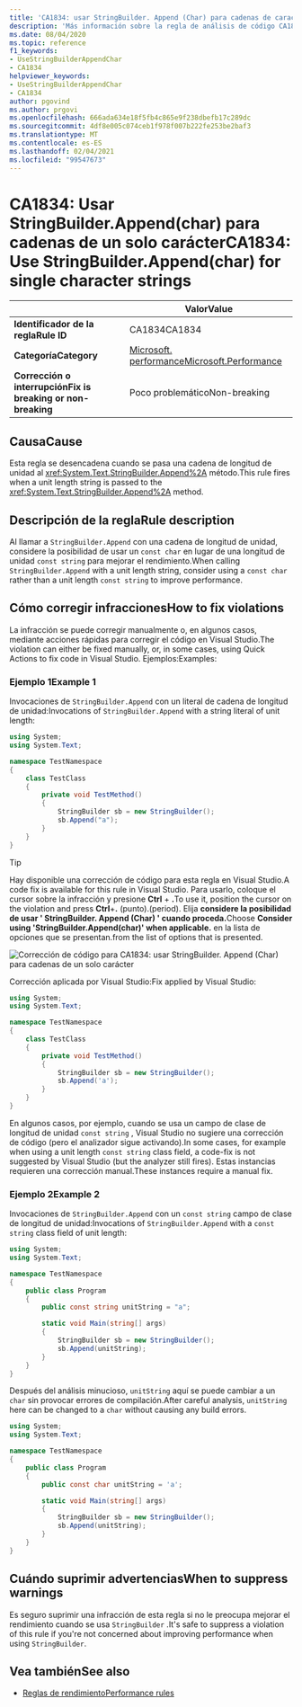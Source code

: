 ```yaml
---
title: 'CA1834: usar StringBuilder. Append (Char) para cadenas de caracteres individuales (análisis de código)'
description: 'Más información sobre la regla de análisis de código CA1834: usar StringBuilder. Append (Char) para cadenas de un solo carácter'
ms.date: 08/04/2020
ms.topic: reference
f1_keywords:
- UseStringBuilderAppendChar
- CA1834
helpviewer_keywords:
- UseStringBuilderAppendChar
- CA1834
author: pgovind
ms.author: prgovi
ms.openlocfilehash: 666ada634e18f5fb4c865e9f238dbefb17c289dc
ms.sourcegitcommit: 4df8e005c074ceb1f978f007b222fe253be2baf3
ms.translationtype: MT
ms.contentlocale: es-ES
ms.lasthandoff: 02/04/2021
ms.locfileid: "99547673"
---
```

# <a name="ca1834-use-stringbuilderappendchar-for-single-character-strings"></a><span data-ttu-id="abd3b-103">CA1834: Usar StringBuilder.Append(char) para cadenas de un solo carácter</span><span class="sxs-lookup"><span data-stu-id="abd3b-103">CA1834: Use StringBuilder.Append(char) for single character strings</span></span>

| | <span data-ttu-id="abd3b-104">Valor</span><span class="sxs-lookup"><span data-stu-id="abd3b-104">Value</span></span> |
|-|-|
| <span data-ttu-id="abd3b-105">**Identificador de la regla**</span><span class="sxs-lookup"><span data-stu-id="abd3b-105">**Rule ID**</span></span> |<span data-ttu-id="abd3b-106">CA1834</span><span class="sxs-lookup"><span data-stu-id="abd3b-106">CA1834</span></span>|
| <span data-ttu-id="abd3b-107">**Categoría**</span><span class="sxs-lookup"><span data-stu-id="abd3b-107">**Category**</span></span> |[<span data-ttu-id="abd3b-108">Microsoft. performance</span><span class="sxs-lookup"><span data-stu-id="abd3b-108">Microsoft.Performance</span></span>](performance-warnings.md)|
| <span data-ttu-id="abd3b-109">**Corrección o interrupción**</span><span class="sxs-lookup"><span data-stu-id="abd3b-109">**Fix is breaking or non-breaking**</span></span> |<span data-ttu-id="abd3b-110">Poco problemático</span><span class="sxs-lookup"><span data-stu-id="abd3b-110">Non-breaking</span></span>|

## <a name="cause"></a><span data-ttu-id="abd3b-111">Causa</span><span class="sxs-lookup"><span data-stu-id="abd3b-111">Cause</span></span>

<span data-ttu-id="abd3b-112">Esta regla se desencadena cuando se pasa una cadena de longitud de unidad al <xref:System.Text.StringBuilder.Append%2A> método.</span><span class="sxs-lookup"><span data-stu-id="abd3b-112">This rule fires when a unit length string is passed to the <xref:System.Text.StringBuilder.Append%2A> method.</span></span>

## <a name="rule-description"></a><span data-ttu-id="abd3b-113">Descripción de la regla</span><span class="sxs-lookup"><span data-stu-id="abd3b-113">Rule description</span></span>

<span data-ttu-id="abd3b-114">Al llamar a `StringBuilder.Append` con una cadena de longitud de unidad, considere la posibilidad de usar un `const char` en lugar de una longitud de unidad `const string` para mejorar el rendimiento.</span><span class="sxs-lookup"><span data-stu-id="abd3b-114">When calling `StringBuilder.Append` with a unit length string, consider using a `const char` rather than a unit length `const string` to improve performance.</span></span>

## <a name="how-to-fix-violations"></a><span data-ttu-id="abd3b-115">Cómo corregir infracciones</span><span class="sxs-lookup"><span data-stu-id="abd3b-115">How to fix violations</span></span>

<span data-ttu-id="abd3b-116">La infracción se puede corregir manualmente o, en algunos casos, mediante acciones rápidas para corregir el código en Visual Studio.</span><span class="sxs-lookup"><span data-stu-id="abd3b-116">The violation can either be fixed manually, or, in some cases, using Quick Actions to fix code in Visual Studio.</span></span> <span data-ttu-id="abd3b-117">Ejemplos:</span><span class="sxs-lookup"><span data-stu-id="abd3b-117">Examples:</span></span>

### <a name="example-1"></a><span data-ttu-id="abd3b-118">Ejemplo 1</span><span class="sxs-lookup"><span data-stu-id="abd3b-118">Example 1</span></span>

<span data-ttu-id="abd3b-119">Invocaciones de `StringBuilder.Append` con un literal de cadena de longitud de unidad:</span><span class="sxs-lookup"><span data-stu-id="abd3b-119">Invocations of `StringBuilder.Append` with a string literal of unit length:</span></span>

```csharp
using System;
using System.Text;

namespace TestNamespace
{
    class TestClass
    {
        private void TestMethod()
        {
            StringBuilder sb = new StringBuilder();
            sb.Append("a");
        }
    }
}
```

> [!TIP]
> <span data-ttu-id="abd3b-120">Hay disponible una corrección de código para esta regla en Visual Studio.</span><span class="sxs-lookup"><span data-stu-id="abd3b-120">A code fix is available for this rule in Visual Studio.</span></span> <span data-ttu-id="abd3b-121">Para usarlo, coloque el cursor sobre la infracción y presione **Ctrl** + **.**</span><span class="sxs-lookup"><span data-stu-id="abd3b-121">To use it, position the cursor on the violation and press **Ctrl**+**.**</span></span> <span data-ttu-id="abd3b-122">(punto).</span><span class="sxs-lookup"><span data-stu-id="abd3b-122">(period).</span></span> <span data-ttu-id="abd3b-123">Elija **considere la posibilidad de usar ' StringBuilder. Append (Char) ' cuando proceda.**</span><span class="sxs-lookup"><span data-stu-id="abd3b-123">Choose **Consider using 'StringBuilder.Append(char)' when applicable.**</span></span> <span data-ttu-id="abd3b-124">en la lista de opciones que se presentan.</span><span class="sxs-lookup"><span data-stu-id="abd3b-124">from the list of options that is presented.</span></span>
>
> ![Corrección de código para CA1834: usar StringBuilder. Append (Char) para cadenas de un solo carácter](media/ca1834-codefix.png)

<span data-ttu-id="abd3b-126">Corrección aplicada por Visual Studio:</span><span class="sxs-lookup"><span data-stu-id="abd3b-126">Fix applied by Visual Studio:</span></span>

```csharp
using System;
using System.Text;

namespace TestNamespace
{
    class TestClass
    {
        private void TestMethod()
        {
            StringBuilder sb = new StringBuilder();
            sb.Append('a');
        }
    }
}
```

<span data-ttu-id="abd3b-127">En algunos casos, por ejemplo, cuando se usa un campo de clase de longitud de unidad `const string` , Visual Studio no sugiere una corrección de código (pero el analizador sigue activando).</span><span class="sxs-lookup"><span data-stu-id="abd3b-127">In some cases, for example when using a unit length `const string` class field, a code-fix is not suggested by Visual Studio (but the analyzer still fires).</span></span> <span data-ttu-id="abd3b-128">Estas instancias requieren una corrección manual.</span><span class="sxs-lookup"><span data-stu-id="abd3b-128">These instances require a manual fix.</span></span>

### <a name="example-2"></a><span data-ttu-id="abd3b-129">Ejemplo 2</span><span class="sxs-lookup"><span data-stu-id="abd3b-129">Example 2</span></span>

<span data-ttu-id="abd3b-130">Invocaciones de `StringBuilder.Append` con un `const string` campo de clase de longitud de unidad:</span><span class="sxs-lookup"><span data-stu-id="abd3b-130">Invocations of `StringBuilder.Append` with a `const string` class field of unit length:</span></span>

```cs
using System;
using System.Text;

namespace TestNamespace
{
    public class Program
    {
        public const string unitString = "a";

        static void Main(string[] args)
        {
            StringBuilder sb = new StringBuilder();
            sb.Append(unitString);
        }
    }
}
```

<span data-ttu-id="abd3b-131">Después del análisis minucioso, `unitString` aquí se puede cambiar a un `char` sin provocar errores de compilación.</span><span class="sxs-lookup"><span data-stu-id="abd3b-131">After careful analysis, `unitString` here can be changed to a `char` without causing any build errors.</span></span>

```cs
using System;
using System.Text;

namespace TestNamespace
{
    public class Program
    {
        public const char unitString = 'a';

        static void Main(string[] args)
        {
            StringBuilder sb = new StringBuilder();
            sb.Append(unitString);
        }
    }
}
```

## <a name="when-to-suppress-warnings"></a><span data-ttu-id="abd3b-132">Cuándo suprimir advertencias</span><span class="sxs-lookup"><span data-stu-id="abd3b-132">When to suppress warnings</span></span>

<span data-ttu-id="abd3b-133">Es seguro suprimir una infracción de esta regla si no le preocupa mejorar el rendimiento cuando se usa `StringBuilder` .</span><span class="sxs-lookup"><span data-stu-id="abd3b-133">It's safe to suppress a violation of this rule if you're not concerned about improving performance when using `StringBuilder`.</span></span>

## <a name="see-also"></a><span data-ttu-id="abd3b-134">Vea también</span><span class="sxs-lookup"><span data-stu-id="abd3b-134">See also</span></span>

- [<span data-ttu-id="abd3b-135">Reglas de rendimiento</span><span class="sxs-lookup"><span data-stu-id="abd3b-135">Performance rules</span></span>](performance-warnings.md)
